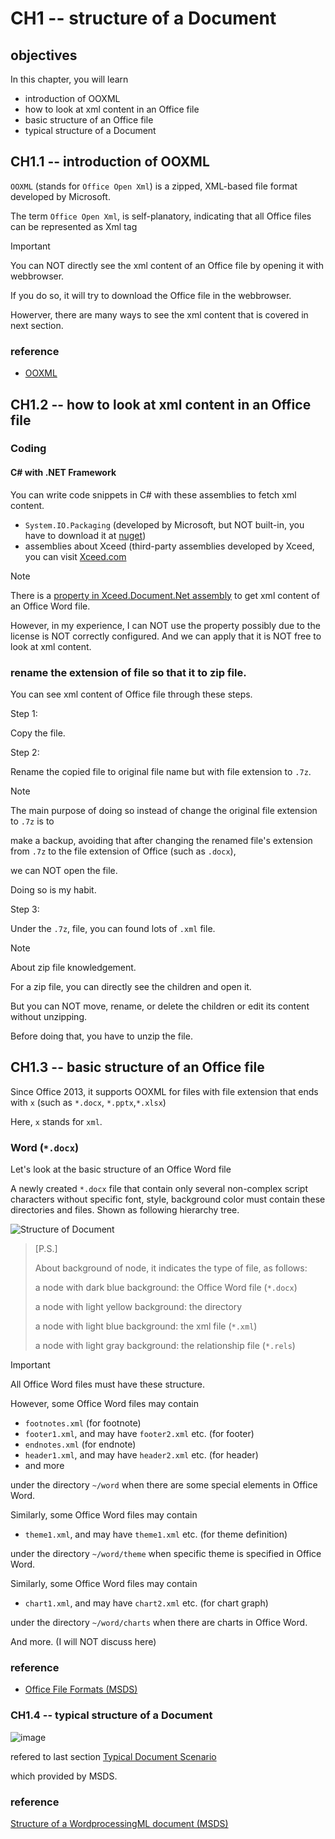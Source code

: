 # CH1 -- structure of a Document
## objectives
In this chapter, you will learn 

+ introduction of OOXML
+ how to look at xml content in an Office file
+ basic structure of an Office file
+ typical structure of a Document

## CH1.1 -- introduction of OOXML
`OOXML` (stands for `Office Open Xml`) is a zipped, XML-based file format developed by Microsoft.

The term `Office Open Xml`, is self-planatory, indicating that all Office files can be represented as Xml tag 

> [!IMPORTANT]
> You can NOT directly see the xml content of an Office file by opening it with webbrowser.
>
> If you do so, it will try to download the Office file in the webbrowser.
>
> Howerver, there are many ways to see the xml content that is covered in next section.

### reference
+ [OOXML](https://en.wikipedia.org/wiki/Office_Open_XML)

## CH1.2 -- how to look at xml content in an Office file
### Coding
#### C# with .NET Framework
You can write code snippets in C# with these assemblies to fetch xml content.

+ `System.IO.Packaging` (developed by Microsoft, but NOT built-in, you have to download it at [nuget](https://www.nuget.org/packages/System.IO.Packaging/10.0.0-preview.3.25171.5))
+ assemblies about Xceed (third-party assemblies developed by Xceed, you can visit [Xceed.com](https://xceed.com/)

> [!NOTE]
> There is a [property in Xceed.Document.Net assembly](https://doc.xceed.com/xceed-document-libraries-for-net/Xceed.Document.NET~Xceed.Document.NET.DocumentElement~Xml.html) to get xml content of an Office Word file.
>
> However, in my experience, I can NOT use the property possibly due to the license is NOT correctly configured. And we can apply that it is NOT free to look at xml content.

### rename the extension of file so that it to zip file.
You can see xml content of Office file through these steps.

Step 1:

Copy the file.

Step 2:

Rename the copied file to original file name but with file extension to `.7z`.

> [!NOTE]
> The main purpose of doing so instead of change the original file extension to `.7z` is to
>
> make a backup, avoiding that after changing the renamed file's extension from `.7z` to the file extension of Office (such as `.docx`),
>
> we can NOT open the file.
>
> Doing so is my habit.

Step 3:

Under the `.7z`, file, you can found lots of `.xml` file.

> [!NOTE]
> About zip file knowledgement.
>
> For a zip file, you can directly see the children and open it.
>
> But you can NOT move, rename, or delete the children or edit its content without unzipping.
>
> Before doing that, you have to unzip the file.

## CH1.3 -- basic structure of an Office file
Since Office 2013, it supports OOXML for files with file extension that ends with `x` (such as `*.docx`, `*.pptx`,`*.xlsx`)

Here, `x` stands for `xml`.

### Word (`*.docx`)
Let's look at the basic structure of an Office Word file

A newly created `*.docx` file that contain only several non-complex script characters without specific font, style, background color must contain these directories and files. Shown as following hierarchy tree.

![Structure of Document](https://github.com/user-attachments/assets/a897da80-eb62-429b-8547-ee2568c226da)

> [P.S.]
> 
> About background of node, it indicates the type of file, as follows:
> 
> a node with dark blue background: the Office Word file (`*.docx`)
> 
> a node with light yellow background: the directory
>
> a node with light blue background: the xml file (`*.xml`)
> 
> a node with light gray background: the relationship file (`*.rels`)

> [!IMPORTANT]
> All Office Word files must have these structure.
>
> However, some Office Word files may contain
>
> + `footnotes.xml` (for footnote)
> + `footer1.xml`, and may have `footer2.xml` etc. (for footer)
> + `endnotes.xml` (for endnote)
> + `header1.xml`, and may have `header2.xml` etc. (for header)
> + and more
>
> under the directory `~/word` when there are some special elements in Office Word.
>
> Similarly, some Office Word files may contain
>
> + `theme1.xml`, and may have `theme1.xml` etc. (for theme definition)
>
> under the directory `~/word/theme` when specific theme is specified in Office Word.
>
> Similarly, some Office Word files may contain
>
> + `chart1.xml`, and may have `chart2.xml` etc. (for chart graph)
>   
> under the directory `~/word/charts` when there are charts in Office Word.
>
> And more. (I will NOT discuss here)

### reference
+ [Office File Formats (MSDS)](https://learn.microsoft.com/en-us/openspecs/office_file_formats/ms-offfflp/8aea05e3-8c1e-4a9a-9614-31f71e679456)

### CH1.4 -- typical structure of a Document
![image](https://github.com/user-attachments/assets/08332380-e0b7-4a88-8d11-0abcce1a44b2)

refered to last section [Typical Document Scenario](https://learn.microsoft.com/en-us/office/open-xml/word/structure-of-a-wordprocessingml-document?tabs=cs#typical-document-scenario)

which provided by MSDS.

### reference
[Structure of a WordprocessingML document (MSDS)](https://learn.microsoft.com/en-us/office/open-xml/word/structure-of-a-wordprocessingml-document?tabs=cs)
